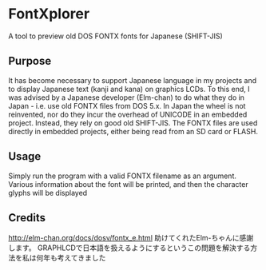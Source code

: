 # FontXplorer
A tool to preview old DOS FONTX fonts for Japanese (SHIFT-JIS)

## Purpose
It has become necessary to support Japanese language in my projects and to display Japanese text (kanji and kana) on graphics LCDs.
To this end, I was advised by a Japanese developer (Elm-chan) to do what they do in Japan - i.e. use old FONTX files from DOS 5.x.
In Japan the wheel is not reinvented, nor do they incur the overhead of UNICODE in an embedded project. Instead, they rely on good old SHIFT-JIS.
The FONTX files are used directly in embedded projects, either being read from an SD card or FLASH.

## Usage
Simply run the program with a valid FONTX filename as an argument. Various information about the font will be printed, and then the character glyphs
will be displayed

## Credits
http://elm-chan.org/docs/dosv/fontx_e.html
助けてくれたElm-ちゃんに感謝します。 
GRAPHLCDで日本語を扱えるようにするというこの問題を解決する方法を私は何年も考えてきました
